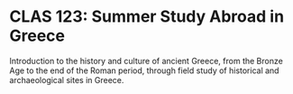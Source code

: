 # CLAS 123: Summer Study Abroad in Greece

Introduction to the history and culture of ancient Greece, from the Bronze Age to the end of the Roman period, through field study of historical and archaeological sites in Greece.